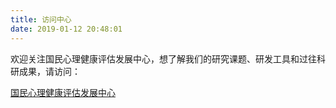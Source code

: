 ```yaml
---
title: 访问中心
date: 2019-01-12 20:48:01
---
```


<div>

欢迎关注国民心理健康评估发展中心，想了解我们的研究课题、研发工具和过往科研成果，请访问：

[国民心理健康评估发展中心](http://cmhr.psych.cn/wordpress/ "””")

</div>
